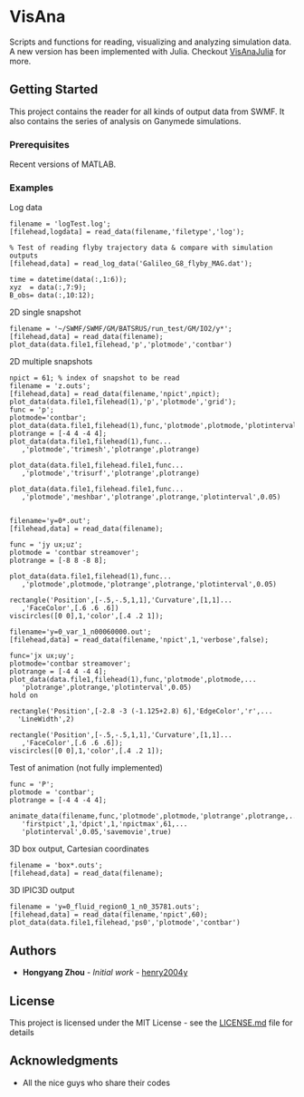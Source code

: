 # VisAna
Scripts and functions for reading, visualizing and analyzing simulation data.
A new version has been implemented with Julia. Checkout [VisAnaJulia](https://github.com/henry2004y/VisAnaJulia) for more.

## Getting Started

This project contains the reader for all kinds of output data from SWMF. It also contains the series of analysis on Ganymede simulations.

### Prerequisites

Recent versions of MATLAB.

### Examples

Log data
```
filename = 'logTest.log';
[filehead,logdata] = read_data(filename,'filetype','log');

% Test of reading flyby trajectory data & compare with simulation outputs
[filehead,data] = read_log_data('Galileo_G8_flyby_MAG.dat');

time = datetime(data(:,1:6));
xyz  = data(:,7:9);
B_obs= data(:,10:12);
```

2D single snapshot
```
filename = '~/SWMF/SWMF/GM/BATSRUS/run_test/GM/IO2/y*';
[filehead,data] = read_data(filename);
plot_data(data.file1,filehead,'p','plotmode','contbar')
```

2D multiple snapshots
```
npict = 61; % index of snapshot to be read
filename = 'z.outs';
[filehead,data] = read_data(filename,'npict',npict);
plot_data(data.file1,filehead(1),'p','plotmode','grid');
func = 'p';
plotmode='contbar';
plot_data(data.file1,filehead(1),func,'plotmode',plotmode,'plotinterval',0.2);
plotrange = [-4 4 -4 4];
plot_data(data.file1,filehead(1),func...
   ,'plotmode','trimesh','plotrange',plotrange)

plot_data(data.file1,filehead.file1,func...
   ,'plotmode','trisurf','plotrange',plotrange)

plot_data(data.file1,filehead.file1,func...
   ,'plotmode','meshbar','plotrange',plotrange,'plotinterval',0.05)


filename='y=0*.out';
[filehead,data] = read_data(filename);

func = 'jy ux;uz';
plotmode = 'contbar streamover';
plotrange = [-8 8 -8 8];

plot_data(data.file1,filehead(1),func...
   ,'plotmode',plotmode,'plotrange',plotrange,'plotinterval',0.05)

rectangle('Position',[-.5,-.5,1,1],'Curvature',[1,1]...
   ,'FaceColor',[.6 .6 .6])
viscircles([0 0],1,'color',[.4 .2 1]);

filename='y=0_var_1_n00060000.out';
[filehead,data] = read_data(filename,'npict',1,'verbose',false);

func='jx ux;uy';
plotmode='contbar streamover';
plotrange = [-4 4 -4 4];
plot_data(data.file1,filehead(1),func,'plotmode',plotmode,...
   'plotrange',plotrange,'plotinterval',0.05)
hold on

rectangle('Position',[-2.8 -3 (-1.125+2.8) 6],'EdgeColor','r',...
  'LineWidth',2)

rectangle('Position',[-.5,-.5,1,1],'Curvature',[1,1]...
   ,'FaceColor',[.6 .6 .6]);
viscircles([0 0],1,'color',[.4 .2 1]);
```

Test of animation (not fully implemented)
```
func = 'P';
plotmode = 'contbar';
plotrange = [-4 4 -4 4];

animate_data(filename,func,'plotmode',plotmode,'plotrange',plotrange,...
   'firstpict',1,'dpict',1,'npictmax',61,...
   'plotinterval',0.05,'savemovie',true)
```

3D box output, Cartesian coordinates
```
filename = 'box*.outs';
[filehead,data] = read_data(filename);
```

3D IPIC3D output
```
filename = 'y=0_fluid_region0_1_n0_35781.outs';
[filehead,data] = read_data(filename,'npict',60);
plot_data(data.file1,filehead,'ps0','plotmode','contbar')
```

## Authors

* **Hongyang Zhou** - *Initial work* - [henry2004y](https://github.com/henry2004y)

## License

This project is licensed under the MIT License - see the [LICENSE.md](LICENSE.md) file for details

## Acknowledgments

* All the nice guys who share their codes


